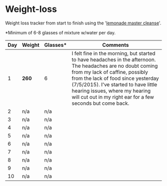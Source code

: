 # Weight-loss
Weight loss tracker from start to finish using the '[lemonade master cleanse](http://organicmastercleanse.com/Step-2-How-To-Do-The-Lemonade-Diet.html)'.

*Minimum of 6-8 glasses of mixture w/water per day.

| Day | Weight | Glasses* | Comments |
| ------------- | ------------- | ------------- | ------------- |
| 1  | **260** | 6 | I felt fine in the morning, but started to have headaches in the afternoon. The headaches are no doubt coming from my lack of caffine, possibly from the lack of food since yesterday (7/5/2015). I've started to have little hearing issues, where my hearing will cut out in my right ear for a few seconds but come back. |
| 2  | n/a | n/a | |
| 3  | n/a | n/a | |
| 4  | n/a | n/a | |
| 5  | n/a | n/a | |
| 6  | n/a | n/a | |
| 7  | n/a | n/a | |
| 8  | n/a | n/a | |
| 9  | n/a | n/a | |
| 10 | n/a | n/a | |
